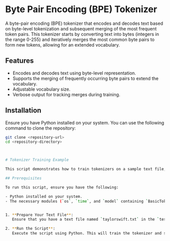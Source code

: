 # Byte Pair Encoding (BPE) Tokenizer

A byte-pair encoding (BPE) tokenizer that encodes and decodes text based on byte-level tokenization and subsequent merging of the most frequent token pairs. This tokenizer starts by converting text into bytes (integers in the range 0-255) and iteratively merges the most common byte pairs to form new tokens, allowing for an extended vocabulary.

## Features

- Encodes and decodes text using byte-level representation.
- Supports the merging of frequently occurring byte pairs to extend the vocabulary.
- Adjustable vocabulary size.
- Verbose output for tracking merges during training.

## Installation

Ensure you have Python installed on your system. You can use the following command to clone the repository:

```bash
git clone <repository-url>
cd <repository-directory>



# Tokenizer Training Example

This script demonstrates how to train tokenizers on a sample text file, specifically using the `BasicTokenizer` class. The training process will create a vocabulary of 512 tokens based on byte pair encoding (BPE). The entire operation typically runs in around 25 seconds on a standard laptop.

## Prerequisites

To run this script, ensure you have the following:

- Python installed on your system.
- The necessary modules (`os`, `time`, and `model` containing `BasicTokenizer`).


1. **Prepare Your Text File**:
   Ensure that you have a text file named `taylorswift.txt` in the `tests` directory. This file will be used as the training data for the tokenizer.

2. **Run the Script**:
   Execute the script using Python. This will train the tokenizer and save the model files to a designated directory.
```
